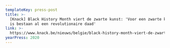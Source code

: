 ```yaml
---
templateKey: press-post
title: >-
  [Knack] Black History Month viert de zwarte kunst: 'Voor een zwarte kunstenaar
  is bestaan al een revolutionaire daad'
link: >-
  https://www.knack.be/nieuws/belgie/black-history-month-viert-de-zwarte-kunst-voor-een-zwarte-kunstenaar-is-bestaan-al-een-revolutionaire-daad/article-longread-1433917.html?cookie_check=1580660756
yearPress: 2020
---
```

